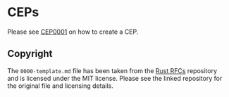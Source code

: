# CEPs

Please see [CEP0001](text/0001-adopt-cep-process.md) on how to create a CEP.

## Copyright

The `0000-template.md` file has been taken from the [Rust RFCs](https://github.com/rust-lang/rfcs) repository and is licensed under the MIT license. Please see the linked repository for the original file and licensing details.

